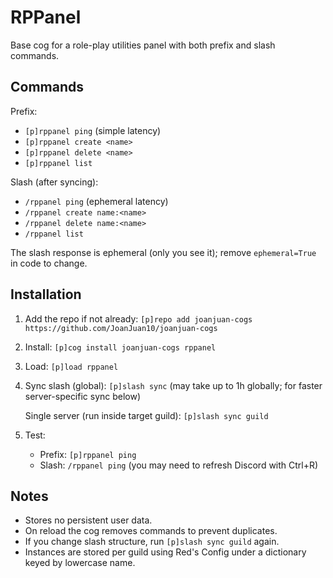 # RPPanel

Base cog for a role-play utilities panel with both prefix and slash commands.

## Commands

Prefix:
- `[p]rppanel ping` (simple latency)
- `[p]rppanel create <name>`
- `[p]rppanel delete <name>`
- `[p]rppanel list`

Slash (after syncing):
- `/rppanel ping` (ephemeral latency)
- `/rppanel create name:<name>`
- `/rppanel delete name:<name>`
- `/rppanel list`

The slash response is ephemeral (only you see it); remove `ephemeral=True` in code to change.

## Installation

1. Add the repo if not already:
   `[p]repo add joanjuan-cogs https://github.com/JoanJuan10/joanjuan-cogs`
2. Install:
   `[p]cog install joanjuan-cogs rppanel`
3. Load:
   `[p]load rppanel`
4. Sync slash (global):
   `[p]slash sync`  (may take up to 1h globally; for faster server-specific sync below)
   
   Single server (run inside target guild):
   `[p]slash sync guild`
5. Test:
   - Prefix: `[p]rppanel ping`
   - Slash: `/rppanel ping` (you may need to refresh Discord with Ctrl+R)

## Notes
- Stores no persistent user data.
- On reload the cog removes commands to prevent duplicates.
- If you change slash structure, run `[p]slash sync guild` again.
- Instances are stored per guild using Red's Config under a dictionary keyed by lowercase name.
